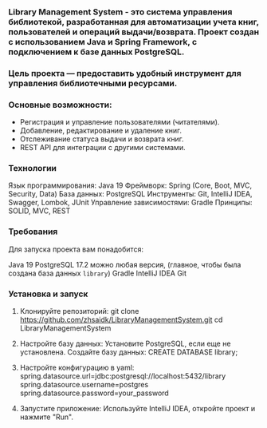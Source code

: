 ### **Library Management System** - это система управления библиотекой, разработанная для автоматизации учета книг, пользователей и операций выдачи/возврата. Проект создан с использованием Java и Spring Framework, с подключением к базе данных PostgreSQL.

   ### **Цель проекта** — предоставить удобный инструмент для управления библиотечными ресурсами.
### **Основные возможности**:

* Регистрация и управление пользователями (читателями).
* Добавление, редактирование и удаление книг.
* Отслеживание статуса выдачи и возврата книг.
* REST API для интеграции с другими системами.

### **Технологии**
Язык программирования: Java 19
Фреймворк: Spring (Core, Boot, MVC, Security, Data)
База данных: PostgreSQL
Инструменты: Git, IntelliJ IDEA, Swagger, Lombok, JUnit
Управление зависимостями: Gradle
Принципы: SOLID, MVC, REST

   ### **Требования**
Для запуска проекта вам понадобится:

Java 19
PostgreSQL 17.2 можно любая версия, (главное, чтобы была создана база данных `library`)
Gradle
IntelliJ IDEA
Git

   ### **Установка и запуск**
1. Клонируйте репозиторий:
   git clone https://github.com/zhsaidk/LibraryManagementSystem.git
   cd LibraryManagementSystem

2. Настройте базу данных:
   Установите PostgreSQL, если еще не установлена.
   Создайте базу данных:
   CREATE DATABASE library;

3. Настройте конфигурацию в yaml:
   spring.datasource.url=jdbc:postgresql://localhost:5432/library
   spring.datasource.username=postgres
   spring.datasource.password=your_password

4. Запустите приложение:
   Используйте IntelliJ IDEA, откройте проект и нажмите "Run".
